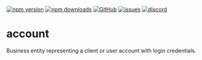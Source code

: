 [![npm version](https://img.shields.io/npm/v/@itrocks/account?logo=npm)](https://www.npmjs.org/package/@itrocks/account)
[![npm downloads](https://img.shields.io/npm/dm/@itrocks/account)](https://www.npmjs.org/package/@itrocks/account)
[![GitHub](https://img.shields.io/github/last-commit/itrocks-ts/account?color=2dba4e&label=commit&logo=github)](https://github.com/itrocks-ts/account)
[![issues](https://img.shields.io/github/issues/itrocks-ts/account)](https://github.com/itrocks-ts/account/issues)
[![discord](https://img.shields.io/discord/1314141024020467782?color=7289da&label=discord&logo=discord&logoColor=white)](https://25.re/ditr)

# account

Business entity representing a client or user account with login credentials.
